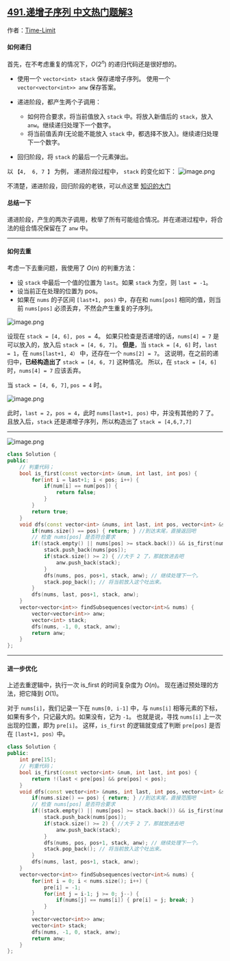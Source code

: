 ## [491.递增子序列 中文热门题解3](https://leetcode.cn/problems/non-decreasing-subsequences/solutions/100000/di-gui-gao-ding-liu-xing-dai-ma-pan-zhong-by-time-)

作者：[Time-Limit](https://leetcode.cn/u/Time-Limit)

#### 如何递归
首先，在不考虑重复的情况下，$O(2^n)$ 的递归代码还是很好想的。

* 使用一个 `vector<int> stack` 保存递增子序列。
  使用一个 `vector<vector<int>> anw` 保存答案。

* 递进阶段，都产生两个子调用：
    * 如何符合要求，将当前值放入 `stack` 中。将放入新值后的 `stack`，放入 `anw`。继续递归处理下一个数字。
    * 将当前值丢弃(无论能不能放入 `stack` 中，都选择不放入)。继续递归处理下一个数字。
* 回归阶段，将 `stack` 的最后一个元素弹出。

以 `【4,  6, 7 】` 为例， 递进阶段过程中， `stack` 的变化如下：
![image.png](https://pic.leetcode-cn.com/1598400178-oJUyRP-image.png)

不清楚，递进阶段，回归阶段的老铁，可以点这里 [知识的大门](https://mp.weixin.qq.com/s?__biz=MzI1MzU4MzM0MA==&mid=2247484447&idx=1&sn=6cab9f0af3e54d2dae9d22292d97546c&chksm=e9d30e9cdea4878a8ad6431fb5f21fb51033ae4cd05047ac4653c1d2618823f7ae68933048c3&token=889065882&lang=zh_CN#rd)

#### 总结一下
递进阶段，产生的两次子调用，枚举了所有可能组合情况。并在递进过程中，将合法的组合情况保留在了 `anw` 中。
****

#### 如何去重
考虑一下去重问题，我使用了 $O(n)$ 的判重方法：
* 设 `stack` 中最后一个值的位置为 `last`。如果 `stack` 为空，则 `last = -1`。 
* 设当前正在处理的位置为 pos。
* 如果在 `nums` 的子区间 `[last+1, pos)` 中，存在和 `nums[pos]` 相同的值，则当前 `nums[pos]` 必须丢弃，不然会产生重复的子序列。

![image.png](https://pic.leetcode-cn.com/1598315756-fwdgtm-image.png)


设现在 `stack = [4, 6], pos = `4。
如果只检查是否递增的话，`nums[4] = 7` 是可以放入的，放入后 `stack = [4, 6, 7]`。
**但是**，当 `stack = [4, 6]` 时，`last = 1`，在 `nums[last+1, 4）` 中，还存在一个 `nums[2] = 7`。
这说明，在之前的递归中，**已经构造出了** `stack = [4, 6, 7]` 这种情况。
所以，在 `stack = [4, 6]` 时，`nums[4] = 7` 应该丢弃。

当 `stack = [4, 6, 7]`, `pos = 4` 时。

![image.png](https://pic.leetcode-cn.com/1598315979-aEQStq-image.png)

此时，`last = 2`，`pos = 4`，此时 `nums[last+1, pos)` 中，并没有其他的 7 了。
且放入后，`stack` 还是递增子序列，所以构造出了 `stack = [4,6,7,7]`

****
![image.png](https://pic.leetcode-cn.com/1598316119-itlTKk-image.png)

```C++ []
class Solution {
public:
    // 判重代码；
    bool is_first(const vector<int> &num, int last, int pos) {
        for(int i = last+1; i < pos; i++) {
            if(num[i] == num[pos]) {
                return false;
            }
        }
        return true;
    }
    void dfs(const vector<int> &nums, int last, int pos, vector<int> &stack, vector<vector<int>> &anw) {
        if(nums.size() == pos) { return; } //到达末尾，直接返回吧
        // 检查 nums[pos] 是否符合要求
        if((stack.empty() || nums[pos] >= stack.back()) && is_first(nums, last, pos)) {
            stack.push_back(nums[pos]);
            if(stack.size() >= 2) { //大于 2 了，那就放进去吧
                anw.push_back(stack);
            } 
            dfs(nums, pos, pos+1, stack, anw); // 继续处理下一个。
            stack.pop_back(); // 将当前放入这个吐出来。
        }
        dfs(nums, last, pos+1, stack, anw);
    }
    vector<vector<int>> findSubsequences(vector<int>& nums) {
        vector<vector<int>> anw;
        vector<int> stack;
        dfs(nums, -1, 0, stack, anw);
        return anw;
    }
};
```

****
#### 进一步优化
上述去重逻辑中，执行一次 is_first 的时间复杂度为 $O(n)$。
现在通过预处理的方法，把它降到 $O(1)$。

对于 `nums[i]`，我们记录一下在 `nums[0, i-1]` 中，与 `nums[i]` 相等元素的下标，如果有多个，只记最大的。如果没有，记为 `-1`。
也就是说，寻找 `nums[i]` 上一次出现的位置，即为 `pre[i]`。
这样，`is_first` 的逻辑就变成了判断 `pre[pos]` 是否在 `[last+1, pos）`中。

```C++ []
class Solution {
public:
    int pre[15];
    // 判重代码；
    bool is_first(const vector<int> &num, int last, int pos) {
        return !(last < pre[pos] && pre[pos] < pos);
    }
    void dfs(const vector<int> &nums, int last, int pos, vector<int> &stack, vector<vector<int>> &anw) {
        if(nums.size() == pos) { return; } //到达末尾，直接范围吧
        // 检查 nums[pos] 是否符合要求
        if((stack.empty() || nums[pos] >= stack.back()) && is_first(nums, last, pos)) {
            stack.push_back(nums[pos]);
            if(stack.size() >= 2) { //大于 2 了，那就放进去吧
                anw.push_back(stack);
            } 
            dfs(nums, pos, pos+1, stack, anw); // 继续处理下一个。
            stack.pop_back(); // 将当前放入这个吐出来。
        }
        dfs(nums, last, pos+1, stack, anw);
    }
    vector<vector<int>> findSubsequences(vector<int>& nums) {
        for(int i = 0; i < nums.size(); i++) {
            pre[i] = -1;
            for(int j = i-1; j >= 0; j--) {
                if(nums[j] == nums[i]) { pre[i] = j; break; }
            }
        }
        vector<vector<int>> anw;
        vector<int> stack;
        dfs(nums, -1, 0, stack, anw);
        return anw;
    }
};
```
